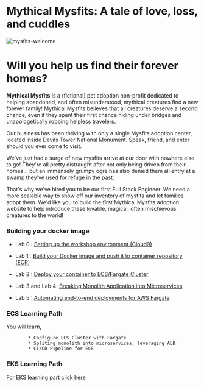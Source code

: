 
# Mythical Mysfits: A tale of love, loss, and cuddles

![mysfits-welcome](/images/mysfits-welcome.png)

# Will you help us find their forever homes?

**Mythical Mysfits** is a (fictional) pet adoption non-profit dedicated to helping abandoned, and often misunderstood, mythical creatures find a new forever family! Mythical Mysfits believes that all creatures deserve a second chance, even if they spent their first chance hiding under bridges and unapologetically robbing helpless travelers.

Our business has been thriving with only a single Mysfits adoption center, located inside Devils Tower National Monument. Speak, friend, and enter should you ever come to visit.

We've just had a surge of new mysfits arrive at our door with nowhere else to go! They're all pretty distraught after not only being driven from their homes... but an immensely grumpy ogre has also denied them all entry at a swamp they've used for refuge in the past.

That's why we've hired you to be our first Full Stack Engineer. We need a more scalable way to show off our inventory of mysfits and let families adopt them. We'd like you to build the first Mythical Mysfits adoption website to help introduce these lovable, magical, often mischievous creatures to the world!


### Building your docker image

* Lab 0 : [Setting up the workshop environment (Cloud9)](all-lab-modules/lab0-setting-up-environment/READ.md)

* Lab 1 : [Build your Docker image and push it to container repository (ECR)](all-lab-modules/lab1-building-docker-image/README.md)

* Lab 2 : [Deploy your container to ECS/Fargate Cluster](all-lab-modules/lab2a-option1-ecs-labs/01-deploy-your-ecs-fargate-cluster/READ.md)

* Lab 3 and Lab 4: [Breaking Monolith Application into Microservices](all-lab-modules/lab2a-option1-ecs-labs/02-breaking-monolith-to-microservices-image-ecs/README.md) 

 * Lab 5 : [Automating end-to-end deployments for AWS Fargate](all-lab-modules/lab2a-option1-ecs-labs/03-automating-end-to-end-deployments-for-aws-fargate/README.md)

### ECS Learning Path

You will learn,

            * Configure ECS Cluster with Fargate
            * Spliting monolith into microservices, leveraging ALB
            * CI/CD Pipeline for ECS

### EKS Learning Path
For EKS learning part [click here](https://github.com/gamerf/sydummit-eksworkshop-2019/blob/master/workshop-1/)

